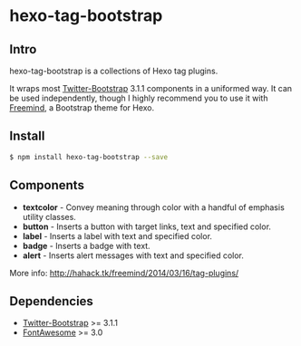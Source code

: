hexo-tag-bootstrap
===

## Intro ##

hexo-tag-bootstrap is a collections of Hexo tag plugins.

It wraps most [Twitter-Bootstrap](http://getbootstrap.com/) 3.1.1 components in a uniformed way. It can be used independently, though I highly recommend you to use it with [Freemind](http://github.com/wzpan/freemind/), a Bootstrap theme for Hexo.

## Install ##

``` sh
$ npm install hexo-tag-bootstrap --save
```

## Components ##

* **textcolor** - Convey meaning through color with a handful of emphasis utility classes.
* **button** - Inserts a button with target links, text and specified color.
* **label** - Inserts a label with text and specified color.
* **badge** - Inserts a badge with text.
* **alert** - Inserts alert messages with text and specified color.

More info: http://hahack.tk/freemind/2014/03/16/tag-plugins/

## Dependencies ##

* [Twitter-Bootstrap](http://getbootstrap.com/) >= 3.1.1
* [FontAwesome](http://fortawesome.github.io/Font-Awesome/) >= 3.0
